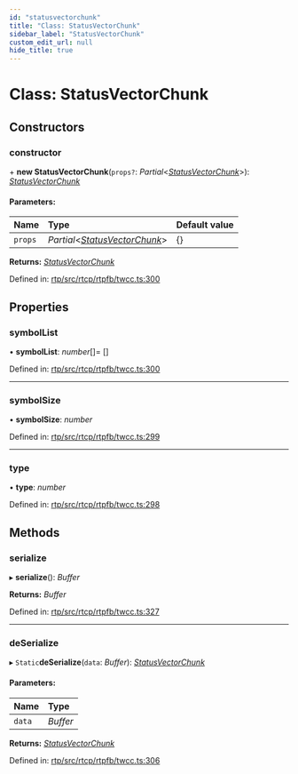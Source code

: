 ```yaml
---
id: "statusvectorchunk"
title: "Class: StatusVectorChunk"
sidebar_label: "StatusVectorChunk"
custom_edit_url: null
hide_title: true
---
```


# Class: StatusVectorChunk

## Constructors

### constructor

\+ **new StatusVectorChunk**(`props?`: *Partial*<[*StatusVectorChunk*](statusvectorchunk.md)\>): [*StatusVectorChunk*](statusvectorchunk.md)

#### Parameters:

Name | Type | Default value |
:------ | :------ | :------ |
`props` | *Partial*<[*StatusVectorChunk*](statusvectorchunk.md)\> | {} |

**Returns:** [*StatusVectorChunk*](statusvectorchunk.md)

Defined in: [rtp/src/rtcp/rtpfb/twcc.ts:300](https://github.com/shinyoshiaki/werift-webrtc/blob/8232339/packages/rtp/src/rtcp/rtpfb/twcc.ts#L300)

## Properties

### symbolList

• **symbolList**: *number*[]= []

Defined in: [rtp/src/rtcp/rtpfb/twcc.ts:300](https://github.com/shinyoshiaki/werift-webrtc/blob/8232339/packages/rtp/src/rtcp/rtpfb/twcc.ts#L300)

___

### symbolSize

• **symbolSize**: *number*

Defined in: [rtp/src/rtcp/rtpfb/twcc.ts:299](https://github.com/shinyoshiaki/werift-webrtc/blob/8232339/packages/rtp/src/rtcp/rtpfb/twcc.ts#L299)

___

### type

• **type**: *number*

Defined in: [rtp/src/rtcp/rtpfb/twcc.ts:298](https://github.com/shinyoshiaki/werift-webrtc/blob/8232339/packages/rtp/src/rtcp/rtpfb/twcc.ts#L298)

## Methods

### serialize

▸ **serialize**(): *Buffer*

**Returns:** *Buffer*

Defined in: [rtp/src/rtcp/rtpfb/twcc.ts:327](https://github.com/shinyoshiaki/werift-webrtc/blob/8232339/packages/rtp/src/rtcp/rtpfb/twcc.ts#L327)

___

### deSerialize

▸ `Static`**deSerialize**(`data`: *Buffer*): [*StatusVectorChunk*](statusvectorchunk.md)

#### Parameters:

Name | Type |
:------ | :------ |
`data` | *Buffer* |

**Returns:** [*StatusVectorChunk*](statusvectorchunk.md)

Defined in: [rtp/src/rtcp/rtpfb/twcc.ts:306](https://github.com/shinyoshiaki/werift-webrtc/blob/8232339/packages/rtp/src/rtcp/rtpfb/twcc.ts#L306)
